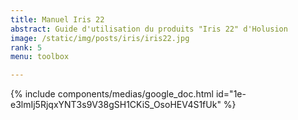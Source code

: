 ```yaml
---
title: Manuel Iris 22
abstract: Guide d'utilisation du produits "Iris 22" d'Holusion
image: /static/img/posts/iris/iris22.jpg
rank: 5
menu: toolbox

---
```



{% include components/medias/google_doc.html id="1e-e3lmIj5RjqxYNT3s9V38gSH1CKiS_OsoHEV4S1fUk" %}
